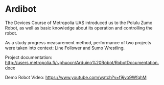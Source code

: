 # Ardibot
The Devices Course of Metropolia UAS introduced us to the Polulu Zumo Robot, as well as basic knowledge about its operation and controlling the robot. 

As a study progress measurement method, performance of two projects were taken into context: Line Follower and Sumo Wrestling.

Project documentation: http://users.metropolia.fi/~phuocn/Arduino%20Robot/RobotDocumentation.docx

Demo Robot Video: https://www.youtube.com/watch?v=f9jvo9WfqhM
